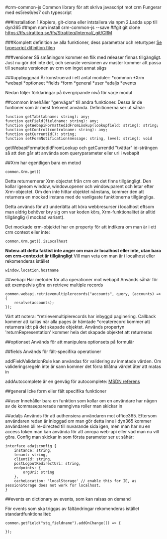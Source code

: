 #crm-common-js
Common library för att skriva javascript mot crm
Fungerar med es5/es6/es7 och typescript

###installation
1.Kopiera, git-clona eller intstallera via npm
2.Ladda upp till dyn365
##npm
npm install crm-common-js --save
##git
git clone https://tfs.stratiteq.se/tfs/Stratiteq/Internal/_git/CRM

###Komplett definition av alla funktioner, dess parametrar och returtyper
[Se typescript difinition filen](https://tfs.stratiteq.se/tfs/Stratiteq/Internal/_git/CRM?path=%2Fcrm-common-js.d.ts&version=GBmaster&_a=contents)

###versioner
Så småningom kommer en flik med releaser finnas tillgängligt.
Just nu gör det inte det, och senaste versionen av master kommer att passa till senaste versionen av crm om inget annat sägs


###uppbyggnad
Är konstruerad i ett antal moduler:
*common
    *Xrm
    *webapi
    *optionset
    *fields
    *form
    *general
    *user
    *adaljs
    *events

Nedan följer förklaringar på övergripande nivå för varje modul

##common
Innehåller "genvägar" till andra funktioner. Dessa är de funtioner som är mest frekvent använda. Definitionerna ser ut såhär:
```
function getTab(tabname: string): any;
function getField(fieldname: string): any;
function getWebapiFormattedIdFromLookup(lookupfield: string): string;
function getControl(controlname: string): any;
function getCurrentId(): string;
function setFormNotification(message: string, level: string): void
```

getWebapiFormattedIdFromLookup och getCurrentId "tvättar" id-strängen så att den går att använda som queryparameter eller uri i webapit

##Xrm
har egentligen bara en metod
```
common.Xrm.get()
```
Detta returnernerar Xrm objectet från crm om det finns tillgängligt.
Den kollar igenom window, window.opener och window.parent och letar efter Xrm-objectet.
Om den inte hittar objektet nånstans, kommer den att returnera en mockad instans med de vanligaste funktionerna tillgängliga.

Detta används för att underlätta att köra webbresurser i localhost eftsom man aldrig behöver bry sig om var koden körs, Xrm-funktionalitet är alltid tillgänglig (i mockad variant).

Det mockade xrm-objektet har en property för att indikera om man är i ett crm context eller inte:
```
common.Xrm.get().isLocalhost
```
__Notera att detta faktist inte anger om man är localhost eller inte, utan bara om crm-contextet är tillgängligt__
Vill man veta om man är i localhost eller rekomenderas istället
```
window.location.hostname
```

##webapi
Har metoder för alla operationer mot webapit
Används såhär för att exempelvis göra en retrieve multiple records
```
common.webapi.retrievemultiplerecords("accounts", query, (accounts) => {    
    resolve(accounts);    
});
```

Värt att notera:
*retrievemultiplerecords har inbyggd paginering. Callback kommer att kallas när alla pages är hämtade
*createrecord kommer att returnera id:t på det skapade objektet. Används propertyn 'returnRepresentation' kommer hela det skapade objektet att returneras

##optionset
Används för att manipulera optionsets på formulär

##fields
Används för fält-specifika operationer

addFieldValidationRule kan användas för validering av inmatade värden. Om valideringsregeln inte är sann kommer det förra tillåtna värdet åter att matas in

addAutocomplete är en genväg för autocomplete:
[MSDN referens](https://msdn.microsoft.com/en-us/library/mt607648.aspx)

##general
Icke form eller fält specifika funktioner 

##user
Innehåller bara en funktion som kollar om en användare har någon av de kommaseparerade namngivna roller man skickar in

##adaljs
Används för att authensiera användaren mot office365. Eftersom användaren redan är inloggad om man gör detta inne i dyn365 kommer användaren bli re-directed till nuvarande sida igen, men man har nu en access token man kan använda för att anropa web-api eller vad man nu vill göra. Config man skickar in som första parameter ser ut såhär:
```
interface adajsconfig {
    instance: string,
    tenant: string,
    clientId: string,
    postLogoutRedirectUri: string,
    endpoints: {
        orgUri: string
    },
    cacheLocation: 'localStorage' // enable this for IE, as sessionStorage does not work for localhost.
}
```

##events
en dictionary av events, som kan raisas on demand

För events som ska triggas av fältändringar rekomenderas istället standardfunktionalitet:
``` 
common.getField("stq_fieldname").addOnChange(() => {

});
``` 



